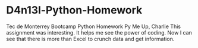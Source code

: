 # D4n13l-Python-Homework
Tec de Monterrey Bootcamp Python Homework Py Me Up, Charlie
This assignment was interesting. It helps me see the power of coding. Now I can see that there is more than Excel to crunch data and get information. 
